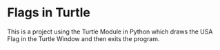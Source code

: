 # Flags in Turtle
This is a project using the Turtle Module in Python which draws the USA Flag in the Turtle Window and then exits the program.
